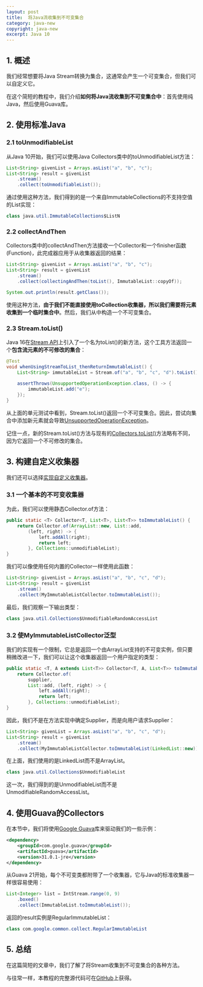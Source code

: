 ```yaml
---
layout: post
title:  将Java流收集到不可变集合
category: java-new
copyright: java-new
excerpt: Java 10
---
```


## 1. 概述

我们经常想要将Java Stream转换为集合，这通常会产生一个可变集合，但我们可以自定义它。

在这个简短的教程中，我们介绍**如何将Java流收集到不可变集合中**：首先使用纯Java，然后使用Guava库。

## 2. 使用标准Java

### 2.1 toUnmodifiableList

从Java 10开始，我们可以使用Java Collectors类中的toUnmodifiableList方法：

```java
List<String> givenList = Arrays.asList("a", "b", "c");
List<String> result = givenList
    .stream()
    .collect(toUnmodifiableList());
```

通过使用这种方法，我们得到的是一个来自ImmutableCollections的不支持空值的List实现：

```java
class java.util.ImmutableCollections$ListN
```

### 2.2 collectAndThen

Collectors类中的collectAndThen方法接收一个Collector和一个finisher函数(Function)，此完成器应用于从收集器返回的结果：

```java
List<String> givenList = Arrays.asList("a", "b", "c");
List<String> result = givenList
    .stream()
    .collect(collectingAndThen(toList(), ImmutableList::copyOf));

System.out.println(result.getClass());
```

使用这种方法，**由于我们不能直接使用toCollection收集器，所以我们需要将元素收集到一个临时集合中**。然后，我们从中构造一个不可变集合。

### 2.3 Stream.toList()

Java 16在[Stream API](https://www.baeldung.com/java-8-streams)上引入了一个名为toList()的新方法，这个工具方法返回一个**包含流元素的不可修改的集合**：

```java
@Test
void whenUsingStreamToList_thenReturnImmutableList() {
    List<String> immutableList = Stream.of("a", "b", "c", "d").toList();
	
    assertThrows(UnsupportedOperationException.class, () -> {
        immutableList.add("e");
    });
}
```

从上面的单元测试中看到，Stream.toList()返回一个不可变集合。因此，尝试向集合中添加新元素就会导致[UnsupportedOperationException](https://www.baeldung.com/java-list-unsupported-operation-exception)。

记住一点，新的Stream.toList()方法与现有的[Collectors.toList()](https://www.baeldung.com/java-8-collectors#1-collectorstolist)方法略有不同，因为它返回一个不可修改的集合。

## 3. 构建自定义收集器

我们还可以选择[实现自定义收集器](https://www.baeldung.com/java-8-collectors#Custom)。

### 3.1 一个基本的不可变收集器

为此，我们可以使用静态Collector.of方法：

```java
public static <T> Collector<T, List<T>, List<T>> toImmutableList() {
    return Collector.of(ArrayList::new, List::add, 
        (left, right) -> {
            left.addAll(right);
            return left;
        }, Collections::unmodifiableList);
}
```

我们可以像使用任何内置的Collector一样使用此函数：

```java
List<String> givenList = Arrays.asList("a", "b", "c", "d");
List<String> result = givenList
    .stream()
    .collect(MyImmutableListCollector.toImmutableList());
```

最后，我们观察一下输出类型：

```java
class java.util.Collections$UnmodifiableRandomAccessList
```

### 3.2 使MyImmutableListCollector泛型

我们的实现有一个限制，它总是返回一个由ArrayList支持的不可变实例，但只要稍微改进一下，我们可以让这个收集器返回一个用户指定的类型：

```java
public static <T, A extends List<T>> Collector<T, A, List<T>> toImmutableList(Supplier<A> supplier) {
    return Collector.of(
        supplier,
        List::add, (left, right) -> {
            left.addAll(right);
            return left;
        }, Collections::unmodifiableList);
}
```

因此，我们不是在方法实现中确定Supplier，而是向用户请求Supplier：

```java
List<String> givenList = Arrays.asList("a", "b", "c", "d");
List<String> result = givenList
    .stream()
    .collect(MyImmutableListCollector.toImmutableList(LinkedList::new));
```

在上面，我们使用的是LinkedList而不是ArrayList。

```java
class java.util.Collections$UnmodifiableList
```

这一次，我们得到的是UnmodifiableList而不是UnmodifiableRandomAccessList。

## 4. 使用Guava的Collectors

在本节中，我们将使用[Google Guava](https://search.maven.org/search?q=a:guava)库来驱动我们的一些示例：

```xml
<dependency>
    <groupId>com.google.guava</groupId>
    <artifactId>guava</artifactId>
    <version>31.0.1-jre</version>
</dependency>
```

从Guava 21开始，每个不可变类都附带了一个收集器，它与Java的标准收集器一样很容易使用：

```java
List<Integer> list = IntStream.range(0, 9)
    .boxed()
    .collect(ImmutableList.toImmutableList());
```

返回的result实例是RegularImmutableList：

```java
class com.google.common.collect.RegularImmutableList
```

## 5. 总结

在这篇简短的文章中，我们了解了将Stream收集到不可变集合的各种方法。

与往常一样，本教程的完整源代码可在[GitHub](https://github.com/tuyucheng7/taketoday-tutorial4j/tree/master/java-core-modules/java-10)上获得。